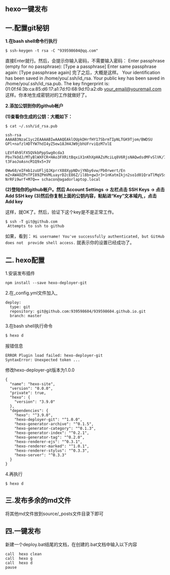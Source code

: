 ## hexo一键发布

## 一.配置git秘钥

**1.在bash shell命令行执行**

```
$ ssh-keygen -t rsa -C "939598604@qq.com"
```


直接Enter就行。然后，会提示你输入密码，不需要输入密码：
Enter passphrase (empty for no passphrase): [Type a passphrase] 
 Enter same passphrase again: [Type passphrase again]
完了之后，大概是这样。
Your identification has been saved in /home/you/.ssh/id_rsa. 
 Your public key has been saved in /home/you/.ssh/id_rsa.pub. 
 The key fingerprint is:  01:0f:f4:3b:ca:85:d6:17:a1:7d:f0:68:9d:f0:a2:db your_email@youremail.com
这样。你本地生成密钥对的工作就做好了。

**2.添加公钥到你的github帐户**

**(1)查看你生成的公钥：大概如下：**

```
$ cat ~/.ssh/id_rsa.pub  

ssh-rsa AAAAB3NzaC1yc2EAAAABIwAAAQEAklOUpkDHrfHY17SbrmTIpNLTGK9Tjom/BWDSU GPl+nafzlHDTYW7hdI4yZ5ew18JH4JW9jbhUFrviQzM7xlE

LEVf4h9lFX5QVkbPppSwg0cda3 Pbv7kOdJ/MTyBlWXFCR+HAo3FXRitBqxiX1nKhXpHAZsMciLq8V6RjsNAQwdsdMFvSlVK/7XA t3FaoJoAsncM1Q9x5+3V

0Ww68/eIFmb1zuUFljQJKprrX88XypNDvjYNby6vw/Pb0rwert/En mZ+AW4OZPnTPI89ZPmVMLuayrD2cE86Z/il8b+gw3r3+1nKatmIkjn2so1d01QraTlMqVSsbx NrRFi9wrf+M7Q== schacon@agadorlaptop.local
```

**(2)登陆你的github帐户。然后 Account Settings -> 左栏点击 SSH Keys -> 点击 Add SSH key**
**(3)然后你复制上面的公钥内容，粘贴进“Key”文本域内,，点击 Add key**

这样，就OK了。然后，验证下这个key是不是正常工作。

```
$ ssh -T git@github.com
 Attempts to ssh to github
```

如果，看到：
`Hi username! You've successfully authenticated, but GitHub does not  provide shell access.`
就表示你的设置已经成功了。

## 二. hexo配置

1.安装发布插件

```
npm install --save hexo-deployer-git
```

2.在_config.yml文件加入_

```
deploy:
  type: git
  repository: git@github.com:939598604/939598604.github.io.git
  branch: master
```

3.在bash shell执行命令

```bash
$ hexo d
```

报错信息

```
ERROR Plugin load failed: hexo-deployer-git
SyntaxError: Unexpected token ...
```

修改hexo-deployer-git版本为1.0.0

```
{
  "name": "hexo-site",
  "version": "0.0.0",
  "private": true,
  "hexo": {
    "version": "3.9.0"
  },
  "dependencies": {
    "hexo": "^3.9.0",
	"hexo-deployer-git": "^1.0.0",
    "hexo-generator-archive": "^0.1.5",
    "hexo-generator-category": "^0.1.3",
    "hexo-generator-index": "^0.2.1",
    "hexo-generator-tag": "^0.2.0",
    "hexo-renderer-ejs": "^0.3.1",
    "hexo-renderer-marked": "^1.0.1",
    "hexo-renderer-stylus": "^0.3.3",
    "hexo-server": "^0.3.3"
  }
}
```

4.再执行

```
$ hexo d
```

##  三.发布多余的md文件

将其他md文件放到source/\_posts文件目录下即可

##  四.一键发布

新建一个deploy.bat结尾的文档，在创建的.bat文档中输入以下内容 

```
call  hexo clean
call  hexo g
call  hexo d
pause
```







